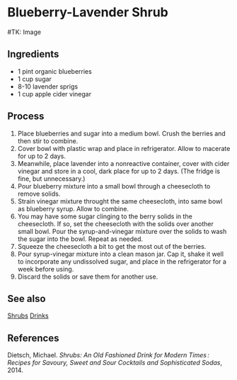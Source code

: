 # Blueberry-Lavender Shrub
#TK: Image
## Ingredients
- 1 pint organic blueberries
- 1 cup sugar
- 8-10 lavender sprigs
- 1 cup apple cider vinegar

## Process
1. Place blueberries and sugar into a medium bowl. Crush the berries and then stir to combine.
2. Cover bowl with plastic wrap and place in refrigerator. Allow to macerate for up to 2 days.
3. Meanwhile, place lavender into a nonreactive container, cover with cider vinegar and store in a cool, dark place for up to 2 days. (The fridge is fine, but unnecessary.)
4. Pour blueberry mixture into a small bowl through a cheesecloth to remove solids.
5. Strain vinegar mixture throught the same cheesecloth, into same bowl as blueberry syrup. Allow to combine.
6. You may have some sugar clinging to the berry solids in the cheesecloth. If so, set the cheesecloth with the solids over another small bowl. Pour the syrup-and-vinegar mixture over the solids to wash the sugar into the bowl. Repeat as needed.
7. Squeeze the cheesecloth a bit to get the most out of the berries.
8. Pour syrup-vinegar mixture into a clean mason jar. Cap it, shake it well to incorporate any undissolved sugar, and place in the refrigerator for a week before using.
9. Discard the solids or save them for another use.

## See also
[Shrubs](./Shrubs.md)
[Drinks](./Drinks.md)

## References
Dietsch, Michael. _Shrubs: An Old Fashioned Drink for Modern Times : Recipes for Savoury, Sweet and Sour Cocktails and Sophisticated Sodas_, 2014.

